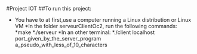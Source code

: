 #Project IOT
##To run this project:
* You have to at first,use a computer running a Linux distribution or Linux VM
*In the folder serveurClientOc2, run the following commands:
	*make
	*./serveur
	*In an other terminal:
		*./client localhost port_given_by_the_server_program a_pseudo_with_less_of_10_characters
